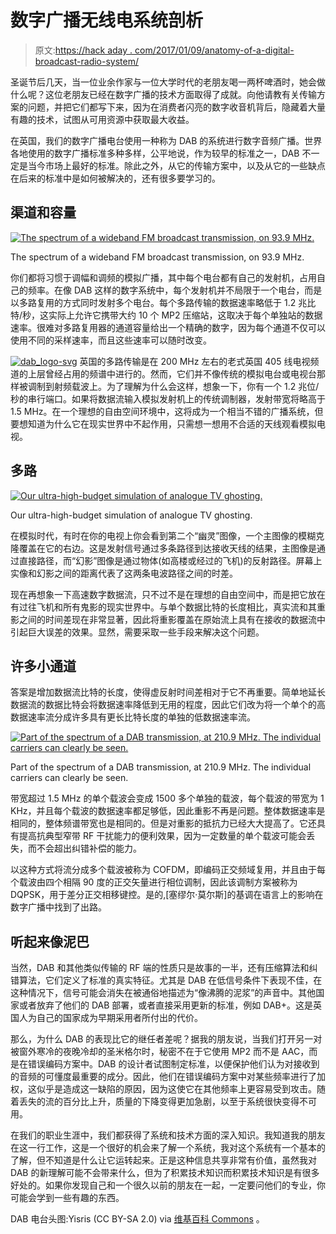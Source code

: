 # 数字广播无线电系统剖析

> 原文:[https://hack aday . com/2017/01/09/anatomy-of-a-digital-broadcast-radio-system/](https://hackaday.com/2017/01/09/anatomy-of-a-digital-broadcast-radio-system/)

圣诞节后几天，当一位业余作家与一位大学时代的老朋友喝一两杯啤酒时，她会做什么呢？这位老朋友已经在数字广播的技术方面取得了成就。向他请教有关传输方案的问题，并把它们都写下来，因为在消费者闪亮的数字收音机背后，隐藏着大量有趣的技术，试图从可用资源中获取最大收益。

在英国，我们的数字广播电台使用一种称为 DAB 的系统进行数字音频广播。世界各地使用的数字广播标准多种多样，公平地说，作为较早的标准之一，DAB 不一定是当今市场上最好的标准。除此之外，从它的传输方案中，以及从它的一些缺点在后来的标准中是如何被解决的，还有很多要学习的。

## 渠道和容量

[![The spectrum of a wideband FM broadcast transmission, on 93.9 MHz.](../Images/856cf7c0d203e9a1da0501d4e401e2ea.png)](https://hackaday.com/wp-content/uploads/2016/12/fm-spectrum.jpg)

The spectrum of a wideband FM broadcast transmission, on 93.9 MHz.

你们都将习惯于调幅和调频的模拟广播，其中每个电台都有自己的发射机，占用自己的频率。在像 DAB 这样的数字系统中，每个发射机并不局限于一个电台，而是以多路复用的方式同时发射多个电台。每个多路传输的数据速率略低于 1.2 兆比特/秒，这实际上允许它携带大约 10 个 MP2 压缩站，这取决于每个单独站的数据速率。很难对多路复用器的通道容量给出一个精确的数字，因为每个通道不仅可以使用不同的采样速率，而且这些速率可以随时改变。

[![dab_logo-svg](../Images/2cf785c336c25ca0c0de27ed7a0b016b.png)](https://hackaday.com/wp-content/uploads/2016/12/dab_logo-svg.png) 英国的多路传输是在 200 MHz 左右的老式英国 405 线电视频道的上层曾经占用的频谱中进行的。然而，它们并不像传统的模拟电台或电视台那样被调制到射频载波上。为了理解为什么会这样，想象一下，你有一个 1.2 兆位/秒的串行端口。如果将数据流输入模拟发射机上的传统调制器，发射带宽将略高于 1.5 MHz。在一个理想的自由空间环境中，这将成为一个相当不错的广播系统，但要想知道为什么它在现实世界中不起作用，只需想一想用不合适的天线观看模拟电视。

## 多路

[![Our ultra-high-budget simulation of analogue TV ghosting.](../Images/51d8f074377aef52df1acf6c32ae0274.png)](https://hackaday.com/wp-content/uploads/2016/12/hackaday_logo-with-ghosting.jpg)

Our ultra-high-budget simulation of analogue TV ghosting.

在模拟时代，有时在你的电视上你会看到第二个“幽灵”图像，一个主图像的模糊克隆覆盖在它的右边。这是发射信号通过多条路径到达接收天线的结果，主图像是通过直接路径，而“幻影”图像是通过物体(如高楼或经过的飞机)的反射路径。屏幕上实像和幻影之间的距离代表了这两条电波路径之间的时差。

现在再想象一下高速数字数据流，只不过不是在理想的自由空间中，而是把它放在有过往飞机和所有鬼影的现实世界中。与单个数据比特的长度相比，真实流和其重影之间的时间差现在非常显著，因此将重影覆盖在原始流上具有在接收的数据流中引起巨大误差的效果。显然，需要采取一些手段来解决这个问题。

## 许多小通道

答案是增加数据流比特的长度，使得虚反射时间差相对于它不再重要。简单地延长数据流的数据比特会将数据速率降低到无用的程度，因此它们改为将一个单个的高数据速率流分成许多具有更长比特长度的单独的低数据速率流。

[![Part of the spectrum of a DAB transmission, at 210.9 MHz. The individual carriers can clearly be seen.](../Images/d05e4efa609fcaa612bb5b875f55705d.png)](https://hackaday.com/wp-content/uploads/2016/12/dab-spectrum.jpg)

Part of the spectrum of a DAB transmission, at 210.9 MHz. The individual carriers can clearly be seen.

带宽超过 1.5 MHz 的单个载波会变成 1500 多个单独的载波，每个载波的带宽为 1 KHz，并且每个载波的数据速率都足够低，因此重影不再是问题。整体数据速率是相同的，整体频谱带宽也是相同的。但是对重影的抵抗力已经大大提高了。它还具有提高抗典型窄带 RF 干扰能力的便利效果，因为一定数量的单个载波可能会丢失，而不会超出纠错补偿的能力。

以这种方式将流分成多个载波被称为 COFDM，即编码正交频域复用，并且由于每个载波由四个相隔 90 度的正交矢量进行相位调制，因此该调制方案被称为 DQPSK，用于差分正交相移键控。是的,[塞缪尔·莫尔斯]的基调在语言上的影响在数字广播中找到了出路。

## 听起来像泥巴

当然，DAB 和其他类似传输的 RF 端的性质只是故事的一半，还有压缩算法和纠错算法，它们定义了标准的真实特征。尤其是 DAB 在低信号条件下表现不佳，在这种情况下，信号可能会消失在被通俗地描述为“像沸腾的泥浆”的声音中。其他国家或者放弃了他们的 DAB 部署，或者直接采用更新的标准，例如 DAB+。这是英国人为自己的国家成为早期采用者所付出的代价。

那么，为什么 DAB 的表现比它的继任者差呢？据我的朋友说，当我们打开另一对被窗外寒冷的夜晚冷却的圣米格尔时，秘密不在于它使用 MP2 而不是 AAC，而是在错误编码方案中。DAB 的设计者试图制定标准，以便保护他们认为对接收到的音频的可懂度最重要的成分。因此，他们在错误编码方案中对某些频率进行了加权，这似乎是造成这一缺陷的原因，因为这使它在其他频率上更容易受到攻击。随着丢失的流的百分比上升，质量的下降变得更加急剧，以至于系统很快变得不可用。

在我们的职业生涯中，我们都获得了系统和技术方面的深入知识。我知道我的朋友在这一行工作，这是一个很好的机会来了解一个系统，我对这个系统有一个基本的了解，但不知道是什么让它运转起来。正是这种信息共享非常有价值，虽然我对 DAB 的新理解可能不会带来什么，但为了积累技术知识而积累技术知识是有很多好处的。如果你发现自己和一个很久以前的朋友在一起，一定要问他们的专业，你可能会学到一些有趣的东西。

DAB 电台头图:Yisris (CC BY-SA 2.0) via [维基百科 Commons](https://commons.wikimedia.org/wiki/File:DAB_Digital_Radio.jpg) 。